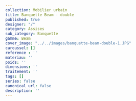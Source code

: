 ```yaml
---
collection: Mobilier urbain
title: Banquette Beam - double
published: true
designer: "/"
category: Assises
sub_category: Banquette
gamme: Beam
cover_image: "../../images/banquette-beam-double-1.JPG"
caroussel: []
reference : ''
materiau: ''
poids: ''
dimensions: ''
traitement: ''
tags: []
series: false
canonical_url: false
description: ''
---
```


